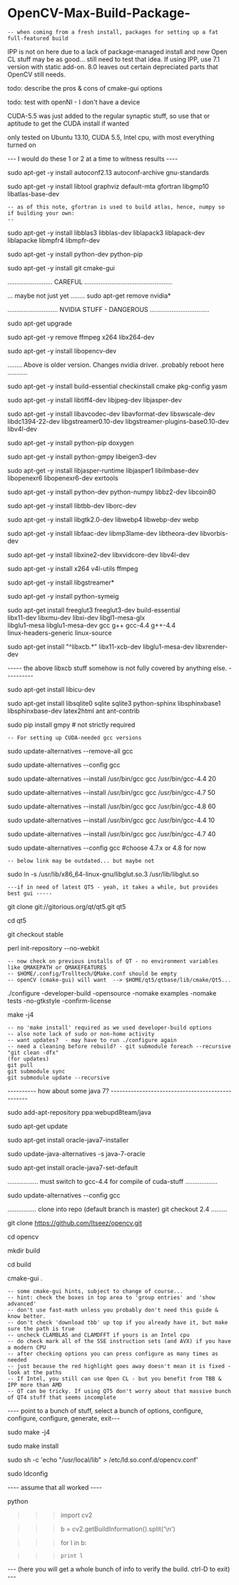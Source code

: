 OpenCV-Max-Build-Package-
=========================

    -- when coming from a fresh install, packages for setting up a fat full-featured build
    
IPP is not on here due to a lack of package-managed install and new Open CL stuff may 
be as good... still need to test that idea. If using IPP, use 7.1 version with static add-on.
8.0 leaves out certain depreciated parts that OpenCV still needs.

todo: describe the pros & cons of cmake-gui options

todo: test with openNI - I don't have a device

CUDA-5.5 was just added to the regular synaptic stuff, so use that or aptitude to get the CUDA install if wanted

only tested on Ubuntu 13.10, CUDA 5.5, Intel cpu, with most everything turned on

--- I would do these 1 or 2 at a time to witness results ----

sudo apt-get -y install autoconf2.13 autoconf-archive gnu-standards

sudo apt-get -y install libtool graphviz default-mta gfortran libgmp10 libatlas-base-dev 

    -- as of this note, gfortran is used to build atlas, hence, numpy so if building your own:
    -- 

sudo apt-get -y install libblas3 libblas-dev liblapack3 liblapack-dev liblapacke libmpfr4 libmpfr-dev

sudo apt-get -y install python-dev python-pip

sudo apt-get -y install git cmake-gui

.........................  CAREFUL    .................................................

... maybe not just yet ........  sudo apt-get remove nvidia*

............................ NVIDIA STUFF  - DANGEROUS .................................

sudo apt-get upgrade

sudo apt-get -y remove ffmpeg x264 libx264-dev

sudo apt-get -y install libopencv-dev

........ Above is older version. Changes nvidia driver. .probably reboot here ...........

sudo apt-get -y install build-essential checkinstall cmake pkg-config yasm

sudo apt-get -y install libtiff4-dev libjpeg-dev libjasper-dev

sudo apt-get -y install libavcodec-dev libavformat-dev libswscale-dev libdc1394-22-dev libgstreamer0.10-dev libgstreamer-plugins-base0.10-dev libv4l-dev

sudo apt-get -y install python-pip doxygen

sudo apt-get -y install python-gmpy libeigen3-dev

sudo apt-get -y install libjasper-runtime libjasper1 libilmbase-dev libopenexr6 libopenexr6-dev exrtools

sudo apt-get -y install python-dev python-numpy libbz2-dev libcoin80

sudo apt-get -y install libtbb-dev liborc-dev

sudo apt-get -y install libgtk2.0-dev libwebp4 libwebp-dev webp

sudo apt-get -y install libfaac-dev libmp3lame-dev libtheora-dev libvorbis-dev

sudo apt-get -y install libxine2-dev libxvidcore-dev libv4l-dev

sudo apt-get -y install x264 v4l-utils ffmpeg

sudo apt-get -y install libgstreamer*

sudo apt-get -y install python-symeig

sudo apt-get install freeglut3 freeglut3-dev build-essential \
    libx11-dev libxmu-dev libxi-dev libgl1-mesa-glx \
    libglu1-mesa libglu1-mesa-dev gcc g++ gcc-4.4 g++-4.4 \
    linux-headers-generic linux-source

sudo apt-get install "^libxcb.*" libx11-xcb-dev libglu1-mesa-dev libxrender-dev

----- the above libxcb stuff  somehow is not fully covered by anything else. ----------

sudo apt-get install libicu-dev

sudo apt-get install libsqlite0 sqlite sqlite3 python-sphinx libsphinxbase1 libsphinxbase-dev latex2html ant ant-contrib 

sudo pip install gmpy   # not strictly required

    -- For setting up CUDA-needed gcc versions 

sudo update-alternatives --remove-all gcc

sudo update-alternatives --config gcc

sudo update-alternatives --install /usr/bin/gcc gcc /usr/bin/gcc-4.4 20

sudo update-alternatives --install /usr/bin/gcc gcc /usr/bin/gcc-4.7 50

sudo update-alternatives --install /usr/bin/gcc gcc /usr/bin/gcc-4.8 60

sudo update-alternatives --install /usr/bin/gcc gcc /usr/bin/gcc-4.4 10

sudo update-alternatives --install /usr/bin/gcc gcc /usr/bin/gcc-4.7 40

sudo update-alternatives --config gcc      #choose 4.7.x or 4.8 for now

    -- below link may be outdated... but maybe not

sudo ln -s /usr/lib/x86_64-linux-gnu/libglut.so.3 /usr/lib/libglut.so

    ---if in need of latest QT5 - yeah, it takes a while, but provides best gui -----

git clone git://gitorious.org/qt/qt5.git qt5

cd qt5

git checkout stable

perl init-repository --no-webkit

    -- now check on previous installs of QT - no environment variables like QMAKEPATH or QMAKEFEATURES
    -- $HOME/.config/Trolltech/QMake.conf should be empty
    -- openCV (cmake-gui) will want  --> $HOME/qt5/qtbase/lib/cmake/Qt5...

./configure -developer-build -opensource -nomake examples -nomake tests -no-gtkstyle -confirm-license

make -j4

    -- no 'make install' required as we used developer-build options
    -- also note lack of sudo or non-home activity
    -- want updates?  - may have to run ./configure again
    -- need a cleaning before rebuild? - git submodule foreach --recursive "git clean -dfx"
    (for updates)
    git pull
    git submodule sync
    git submodule update --recursive


----------  how about some java 7?  -------------------------------------------------

sudo add-apt-repository ppa:webupd8team/java

sudo apt-get update

sudo apt-get install oracle-java7-installer

sudo update-java-alternatives -s java-7-oracle

sudo apt-get install oracle-java7-set-default

................. must switch to gcc-4.4 for compile of cuda-stuff ..................

sudo update-alternatives --config gcc

................  clone into repo (default branch is master) git checkout 2.4 .........

git clone https://github.com/Itseez/opencv.git

cd opencv

mkdir build

cd build

cmake-gui .

    -- some cmake-gui hints, subject to change of course...
    -- hint: check the boxes in top area to 'group entries' and 'show advanced'
    -- don't use fast-math unless you probably don't need this guide & know better.
    -- don't check 'download tbb' up top if you already have it, but make sure the path is true
    -- uncheck CLAMBLAS and CLAMDFFT if yours is an Intel cpu
    -- do check mark all of the SSE instruction sets (and AVX) if you have a modern CPU
    -- after checking options you can press configure as many times as needed
    -- just because the red highlight goes away doesn't mean it is fixed - look at the paths
    -- If Intel, you still can use Open CL - but you benefit from TBB & IPP more than AMD
    -- QT can be tricky. If using QT5 don't worry about that massive bunch of QT4 stuff that seems incomplete

---- point to a bunch of stuff, select a bunch of options, configure, configure, configure, generate, exit---

sudo make -j4

sudo make install

sudo sh -c 'echo "/usr/local/lib" > /etc/ld.so.conf.d/opencv.conf'

sudo ldconfig

---- assume that all worked  ----

python

>>> import cv2

>>> b = cv2.getBuildInformation().split('\n')

>>> for l in b:

>>>     print l

--- (here you will get a whole bunch of info to verify the build.  ctrl-D to exit) ---
